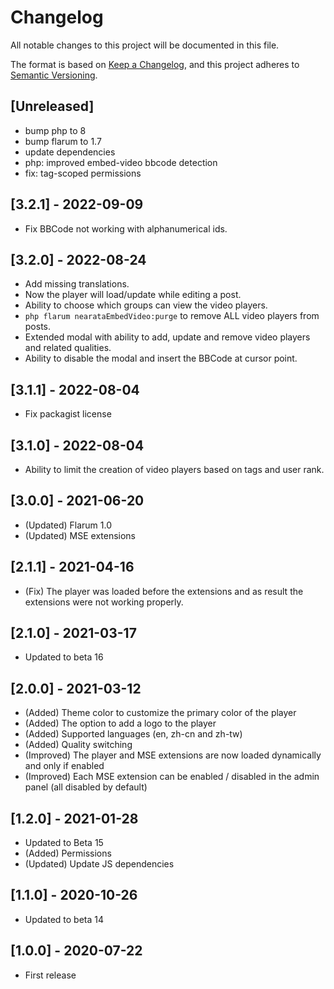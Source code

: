 # Changelog

All notable changes to this project will be documented in this file.

The format is based on [Keep a Changelog](https://keepachangelog.com/en/1.0.0/),
and this project adheres to [Semantic Versioning](https://semver.org/spec/v2.0.0.html).

## [Unreleased]

- bump php to 8
- bump flarum to 1.7
- update dependencies
- php: improved embed-video bbcode detection
- fix: tag-scoped permissions

## [3.2.1] - 2022-09-09

- Fix BBCode not working with alphanumerical ids.

## [3.2.0] - 2022-08-24

- Add missing translations.
- Now the player will load/update while editing a post.
- Ability to choose which groups can view the video players.
- `php flarum nearataEmbedVideo:purge` to remove ALL video players from posts.
- Extended modal with ability to add, update and remove video players and related qualities.
- Ability to disable the modal and insert the BBCode at cursor point.

## [3.1.1] - 2022-08-04

- Fix packagist license

## [3.1.0] - 2022-08-04

- Ability to limit the creation of video players based on tags and user rank.

## [3.0.0] - 2021-06-20

- (Updated) Flarum 1.0
- (Updated) MSE extensions

## [2.1.1] - 2021-04-16

- (Fix) The player was loaded before the extensions and as result the extensions were not working properly.

## [2.1.0] - 2021-03-17

- Updated to beta 16

## [2.0.0] - 2021-03-12

- (Added) Theme color to customize the primary color of the player
- (Added) The option to add a logo to the player
- (Added) Supported languages (en, zh-cn and zh-tw)
- (Added) Quality switching
- (Improved) The player and MSE extensions are now loaded dynamically and only if enabled
- (Improved) Each MSE extension can be enabled / disabled in the admin panel (all disabled by default)

## [1.2.0] - 2021-01-28

- Updated to Beta 15
- (Added) Permissions
- (Updated) Update JS dependencies

## [1.1.0] - 2020-10-26

- Updated to beta 14

## [1.0.0] - 2020-07-22

- First release
